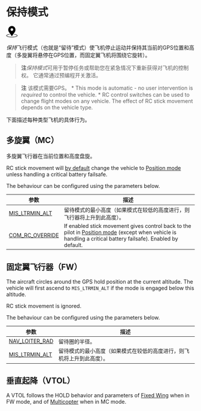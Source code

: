 # 保持模式

[<img src="../../assets/site/position_fixed.svg" title="需要定位修复（例如GPS）" width="30px" />](../getting_started/flight_modes.md#key_position_fixed)

*保持*飞行模式（也就是“留待”模式）使飞机停止运动并保持其当前的GPS位置和高度（多旋翼将悬停在GPS位置，而固定翼飞机将围绕它旋转）。

> **注***保持模式*可用于暂停任务或帮助您在紧急情况下重新获得对飞机的控制权。 它通常通过预编程开关激活。

<span></span>

> **注** 该模式需要GPS。 * This mode is automatic - no user intervention is *required* to control the vehicle. * RC control switches can be used to change flight modes on any vehicle. The effect of RC stick movement depends on the vehicle type.

下面描述每种类型飞机的具体行为。

## 多旋翼（MC）

多旋翼飞行器在当前位置和高度盘旋。

RC stick movement will [by default](#COM_RC_OVERRIDE) change the vehicle to [Position mode](../flight_modes/position_mc.md) unless handling a critical battery failsafe.

The behaviour can be configured using the parameters below.

| 参数                                                                                                      | 描述                                                                                                                                                                                              |
| ------------------------------------------------------------------------------------------------------- | ----------------------------------------------------------------------------------------------------------------------------------------------------------------------------------------------- |
| <span id="MIS_LTRMIN_ALT"></span>[MIS_LTRMIN_ALT](../advanced_config/parameter_reference.md#MIS_LTRMIN_ALT)   | 留待模式的最小高度（如果模式在较低的高度进行，则飞行器将上升到此高度）。                                                                                                                                                            |
| <span id="COM_RC_OVERRIDE"></span>[COM_RC_OVERRIDE](../advanced_config/parameter_reference.md#COM_RC_OVERRIDE) | If enabled stick movement gives control back to the pilot in [Position mode](../flight_modes/position_mc.md) (except when vehicle is handling a critical battery failsafe). Enabled by default. |

<!-- Code for this here: https://github.com/PX4/Firmware/blob/master/src/modules/navigator/loiter.cpp#L61 -->

## 固定翼飞行器（FW）

The aircraft circles around the GPS hold position at the current altitude. The vehicle will first ascend to `MIS_LTRMIN_ALT` if the mode is engaged below this altitude.

RC stick movement is ignored.

The behaviour can be configured using the parameters below.

| 参数                                                                           | 描述                                  |
| ---------------------------------------------------------------------------- | ----------------------------------- |
| [NAV_LOITER_RAD](../advanced_config/parameter_reference.md#NAV_LOITER_RAD) | 留待圈的半径。                             |
| [MIS_LTRMIN_ALT](../advanced_config/parameter_reference.md#MIS_LTRMIN_ALT) | 留待模式的最小高度（如果模式在较低的高度进行，则飞机将上升到此高度）。 |

## 垂直起降（VTOL）

A VTOL follows the HOLD behavior and parameters of [Fixed Wing](#fixed-wing-fw) when in FW mode, and of [Multicopter](#multi-copter-mc) when in MC mode.

<!-- this maps to AUTO_LOITER in flight mode state machine -->